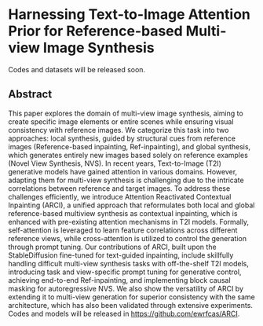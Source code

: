 # Harnessing Text-to-Image Attention Prior for Reference-based Multi-view Image Synthesis

Codes and datasets will be released soon.

## Abstract

This paper explores the domain of multi-view image synthesis,
aiming to create specific image elements or entire
scenes while ensuring visual consistency with reference images.
We categorize this task into two approaches: local
synthesis, guided by structural cues from reference images
(Reference-based inpainting, Ref-inpainting), and global synthesis,
which generates entirely new images based solely on
reference examples (Novel View Synthesis, NVS). In recent
years, Text-to-Image (T2I) generative models have gained
attention in various domains. However, adapting them for
multi-view synthesis is challenging due to the intricate correlations
between reference and target images. To address
these challenges efficiently, we introduce Attention Reactivated
Contextual Inpainting (ARCI), a unified approach that
reformulates both local and global reference-based multiview
synthesis as contextual inpainting, which is enhanced
with pre-existing attention mechanisms in T2I models. Formally,
self-attention is leveraged to learn feature correlations
across different reference views, while cross-attention
is utilized to control the generation through prompt tuning.
Our contributions of ARCI, built upon the StableDiffusion
fine-tuned for text-guided inpainting, include skillfully handling
difficult multi-view synthesis tasks with off-the-shelf
T2I models, introducing task and view-specific prompt tuning
for generative control, achieving end-to-end Ref-inpainting,
and implementing block causal masking for autoregressive
NVS. We also show the versatility of ARCI by extending it
to multi-view generation for superior consistency with the
same architecture, which has also been validated through
extensive experiments. Codes and models will be released in
https://github.com/ewrfcas/ARCI.